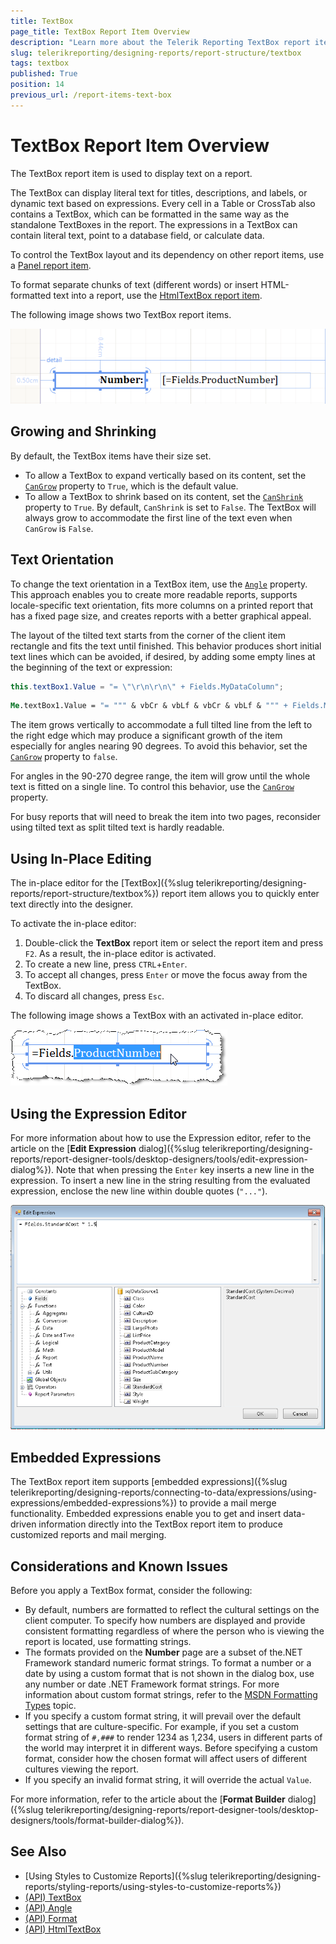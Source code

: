 ```yaml
---
title: TextBox
page_title: TextBox Report Item Overview
description: "Learn more about the Telerik Reporting TextBox report item, how to expand and shrink it depending on its contents, how to use embedded expressions, set its content, and use the in-place and Expression editors."
slug: telerikreporting/designing-reports/report-structure/textbox
tags: textbox
published: True
position: 14
previous_url: /report-items-text-box
---
```


# TextBox Report Item Overview

The TextBox report item is used to display text on a report. 

The TextBox can display literal text for titles, descriptions, and labels, or dynamic text based on expressions. Every cell in a Table or CrossTab also contains a TextBox, which can be formatted in the same way as the standalone TextBoxes in the report. The expressions in a TextBox can contain literal text, point to a database field, or calculate data. 

To control the TextBox layout and its dependency on other report items, use a [Panel report item](/reporting/api/Telerik.Reporting.Panel). 

To format separate chunks of text (different words) or insert HTML-formatted text into a report, use the [HtmlTextBox report item](/reporting/api/Telerik.Reporting.HtmlTextBox). 

The following image shows two TextBox report items.  

![Two TextBox report items](images/Textbox.png)

## Growing and Shrinking

By default, the TextBox items have their size set. 

* To allow a TextBox to expand vertically based on its content, set the [`CanGrow`](/reporting/api/Telerik.Reporting.TextItemBase#Telerik_Reporting_TextItemBase_CanGrow) property to `True`, which is the default value. 
* To allow a TextBox to shrink based on its content, set the [`CanShrink`](/reporting/api/Telerik.Reporting.TextItemBase#Telerik_Reporting_TextItemBase_CanShrink) property to `True`. By default, `CanShrink` is set to `False`. The TextBox will always grow to accommodate the first line of the text even when `CanGrow` is `False`. 

## Text Orientation

To change the text orientation in a TextBox item, use the [`Angle`](/reporting/api/Telerik.Reporting.TextItemBase#Telerik_Reporting_TextItemBase_Angle) property. This approach enables you to create more readable reports, supports locale-specific text orientation, fits more columns on a printed report that has a fixed page size, and creates reports with a better graphical appeal. 

The layout of the tilted text starts from the corner of the client item rectangle and fits the text until finished. This behavior produces short initial text lines which can be avoided, if desired, by adding some empty lines at the beginning of the text or expression: 

    
````cs
this.textBox1.Value = "= \"\r\n\r\n\" + Fields.MyDataColumn";
````
````vb
Me.textBox1.Value = "= """ & vbCr & vbLf & vbCr & vbLf & """ + Fields.MyDataColumn"
````

The item grows vertically to accommodate a full tilted line from the left to the right edge which may produce a significant growth of the item especially for angles nearing 90 degrees. To avoid this behavior, set the [`CanGrow`](/reporting/api/Telerik.Reporting.TextItemBase#Telerik_Reporting_TextItemBase_CanGrow) property to `false`. 

For angles in the 90-270 degree range, the item will grow until the whole text is fitted on a single line. To control this behavior, use the [`CanGrow`](/reporting/api/Telerik.Reporting.TextItemBase#Telerik_Reporting_TextItemBase_CanGrow) property. 

For busy reports that will need to break the item into two pages, reconsider using tilted text as split tilted text is hardly readable. 

## Using In-Place Editing

The in-place editor for the [TextBox]({%slug telerikreporting/designing-reports/report-structure/textbox%}) report item allows you to quickly enter text directly into the designer. 

To activate the in-place editor:

1. Double-click the __TextBox__ report item or select the report item and press `F2`. As a result, the in-place editor is activated.
1. To create a new line, press `CTRL`+`Enter`.
1. To accept all changes, press `Enter` or move the focus away from the TextBox.
1. To discard all changes, press `Esc`.

The following image shows a TextBox with an activated in-place editor. 

![A TextBox with a activated in-place editor](images/Items001.png)

## Using the Expression Editor

For more information about how to use the Expression editor, refer to the article on the [**Edit Expression** dialog]({%slug telerikreporting/designing-reports/report-designer-tools/desktop-designers/tools/edit-expression-dialog%}). Note that when pressing the `Enter` key inserts a new line in the expression. To insert a new line in the string resulting from the evaluated expression, enclose the new line within double quotes (`"..."`). 

![A TextBox with the Expression editor](images/UI014.png)

## Embedded Expressions

The TextBox report item supports [embedded expressions]({%slug telerikreporting/designing-reports/connecting-to-data/expressions/using-expressions/embedded-expressions%}) to provide a mail merge functionality. Embedded expressions enable you to get and insert data-driven information directly into the TextBox report item to produce customized reports and mail merging. 

## Considerations and Known Issues

Before you apply a TextBox format, consider the following: 

* By default, numbers are formatted to reflect the cultural settings on the client computer. To specify how numbers are displayed and provide consistent formatting regardless of where the person who is viewing the report is located, use formatting strings. 
* The formats provided on the **Number** page are a subset of the.NET Framework standard numeric format strings. To format a number or a date by using a custom format that is not shown in the dialog box, use any number or date .NET Framework format strings. For more information about custom format strings, refer to the [MSDN Formatting Types](http://msdn.microsoft.com/en-us/library/fbxft59x%28VS.95%29.aspx) topic. 
* If you specify a custom format string, it will prevail over the default settings that are culture-specific. For example, if you set a custom format string of `#,###` to render 1234 as 1,234, users in different parts of the world may interpret it in different ways. Before specifying a custom format, consider how the chosen format will affect users of different cultures viewing the report. 
* If you specify an invalid format string, it will override the actual `Value`.

For more information, refer to the article about the [**Format Builder** dialog]({%slug telerikreporting/designing-reports/report-designer-tools/desktop-designers/tools/format-builder-dialog%}).         

## See Also

* [Using Styles to Customize Reports]({%slug telerikreporting/designing-reports/styling-reports/using-styles-to-customize-reports%}) 
* [(API) TextBox](/reporting/api/Telerik.Reporting.TextBox)  
* [(API) Angle](/reporting/api/Telerik.Reporting.TextItemBase#Telerik_Reporting_TextItemBase_Angle)  
* [(API) Format](/reporting/api/Telerik.Reporting.TextItemBase#Telerik_Reporting_TextItemBase_Format)  
* [(API) HtmlTextBox](/reporting/api/Telerik.Reporting.HtmlTextBox)
